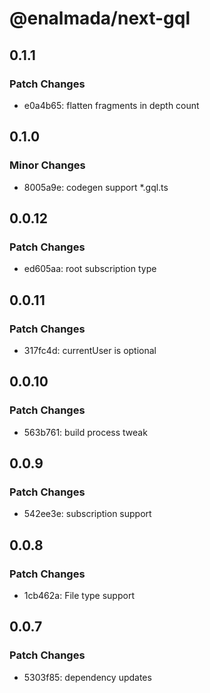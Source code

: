 # @enalmada/next-gql

## 0.1.1

### Patch Changes

- e0a4b65: flatten fragments in depth count

## 0.1.0

### Minor Changes

- 8005a9e: codegen support \*.gql.ts

## 0.0.12

### Patch Changes

- ed605aa: root subscription type

## 0.0.11

### Patch Changes

- 317fc4d: currentUser is optional

## 0.0.10

### Patch Changes

- 563b761: build process tweak

## 0.0.9

### Patch Changes

- 542ee3e: subscription support

## 0.0.8

### Patch Changes

- 1cb462a: File type support

## 0.0.7

### Patch Changes

- 5303f85: dependency updates
